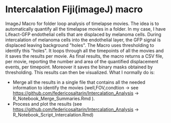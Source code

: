 # Intercalation Fiji(imageJ) macro
ImageJ Macro for folder loop analysis of timelapse movies.
The idea is to automatically quantify all the timelapse movies in a folder. 
In my case, I have Lifeact-GFP endothelial cells that are displaced by melanoma cells. During intercalation of melanoma cells into the endothelial layer, the GFP signal is displaced leaving background "holes". The Macro  uses thresholding to identify this "holes". It loops through all the timepoints of all the movies and it saves the results per movie. As final results, the macro returns a CSV file, per movie, reporting the number and area of the quantified displacement events, per timepoint. Moreover it saves the binary masks obtained by thresholding.
This results can then be visualized.
What I normally do is:
- Merge all the results in a single file that contains all the needed information to identify the movies (well,FOV,condtion -> see https://github.com/federicosaltarin/Intercalation_Analysis -> R_Notebook_Merge_Summaries.Rmd  ). 
- Process and plot the results (see https://github.com/federicosaltarin/Intercalation_Analysis -> R_Notebook_Script_Intercalation.Rmd)

